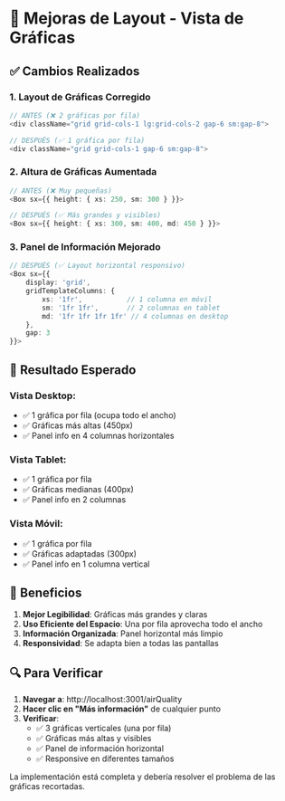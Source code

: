 # 🎨 Mejoras de Layout - Vista de Gráficas

## ✅ Cambios Realizados

### 1. **Layout de Gráficas Corregido**
```typescript
// ANTES (❌ 2 gráficas por fila)
<div className="grid grid-cols-1 lg:grid-cols-2 gap-6 sm:gap-8">

// DESPUÉS (✅ 1 gráfica por fila)  
<div className="grid grid-cols-1 gap-6 sm:gap-8">
```

### 2. **Altura de Gráficas Aumentada**
```typescript
// ANTES (❌ Muy pequeñas)
<Box sx={{ height: { xs: 250, sm: 300 } }}>

// DESPUÉS (✅ Más grandes y visibles)
<Box sx={{ height: { xs: 300, sm: 400, md: 450 } }}>
```

### 3. **Panel de Información Mejorado**
```typescript
// DESPUÉS (✅ Layout horizontal responsivo)
<Box sx={{ 
    display: 'grid',
    gridTemplateColumns: { 
        xs: '1fr',           // 1 columna en móvil
        sm: '1fr 1fr',       // 2 columnas en tablet
        md: '1fr 1fr 1fr 1fr' // 4 columnas en desktop
    },
    gap: 3
}}>
```

## 📱 Resultado Esperado

### Vista Desktop:
- ✅ 1 gráfica por fila (ocupa todo el ancho)
- ✅ Gráficas más altas (450px)
- ✅ Panel info en 4 columnas horizontales

### Vista Tablet:
- ✅ 1 gráfica por fila 
- ✅ Gráficas medianas (400px)
- ✅ Panel info en 2 columnas

### Vista Móvil:
- ✅ 1 gráfica por fila
- ✅ Gráficas adaptadas (300px)
- ✅ Panel info en 1 columna vertical

## 🎯 Beneficios

1. **Mejor Legibilidad**: Gráficas más grandes y claras
2. **Uso Eficiente del Espacio**: Una por fila aprovecha todo el ancho
3. **Información Organizada**: Panel horizontal más limpio
4. **Responsividad**: Se adapta bien a todas las pantallas

## 🔍 Para Verificar

1. **Navegar a**: http://localhost:3001/airQuality
2. **Hacer clic en "Más información"** de cualquier punto
3. **Verificar**:
   - ✅ 3 gráficas verticales (una por fila)
   - ✅ Gráficas más altas y visibles
   - ✅ Panel de información horizontal
   - ✅ Responsive en diferentes tamaños

La implementación está completa y debería resolver el problema de las gráficas recortadas.
